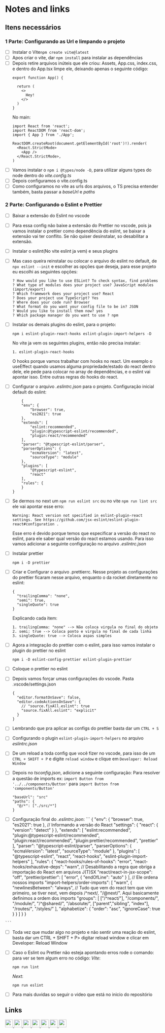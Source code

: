 # Notes and links

 ## Itens necessários

  ### 1 Parte: Configurando as Url e limpando o projeto
  - [ ] Instalar o Vite``` npm create vite@latest ```
  - [ ] Apos criar o vite, dar ```npm install``` para instalar as dependências
  - [ ] Depois retire arquivos inúteis que ele criou: Assets, App.css, index.css, e dentro do App.tsx limpe ele, deixando apenas o seguinte código:
    ``` 
    export function App() {

      return (
        <>
          Hey!
        </>
      )
    }

    ```
    No main:
    ```
    import React from 'react';
    import ReactDOM from 'react-dom';
    import { App } from './App';

    ReactDOM.createRoot(document.getElementById('root')!).render(
      <React.StrictMode>
        <App />
      </React.StrictMode>,
    )
    ```
  - [ ] Vamos instalar o ```npm i @types/node -D```, para utilizar alguns types do node dentro do *vite.config.ts*
  - [ ] Depois configuramos o vite.config.ts
  - [ ] Como configuramos no vite as urls dos arquivos, o TS precisa entender também, basta passar a *baseUrl* e *paths*

  ### 2 Parte: Configurando o Eslint e Prettier
  - [ ] Baixar a extensão do Eslint no vscode
  - [ ] Para essa config não baixe a extensão do Prettier no vscode, pois ja vamos instalar o prettier como dependência do eslint, se baixar a extensão vai ter conflito. Se não quiser desinstalar, so desabilitar a extensão.
  - [ ] Instalar o eslint(No vite eslint ja vem) e seus plugins
  - [ ] Mas caso queira reinstalar ou colocar o arquivo do eslint no default, de ```npx eslint --init``` e escolher as opções que deseja, para esse projeto eu escolhi as seguintes opções:
    ``` 
    ? How would you like to use ESLint? To check syntax, find problems
    ? What type of modules does your project use? JavaScript modules (import/export)
    ? Which framework does your project use? React
    ? Does your project use TypeScript? Yes
    ? Where does your code run? Browser
    ? What format do you want your config file to be in? JSON
    ? Would you like to install them now? yes
    ? Which package manager do you want to use ? npm
    ```
  - [ ] Instalar os demais plugins do eslint, para o projeto:
    ``` 
    npm i eslint-plugin-react-hooks eslint-plugin-import-helpers -D
    ```
    No vite ja vem os seguintes plugins, então não precisa instalar:
    ```
    1. eslint-plugin-react-hooks
    ```
    O hooks porque vamos trabalhar com hooks no react. Um exemplo o useEffect quando usamos alguma propriedade/estado do react dentro dele, ele pede para colocar no array de dependências, e o eslint vai apontar isso. Entre outras regras do hooks do react.

  - [ ] Configurar o arquivo *.eslintrc.json* para o projeto. Configuração inicial default do eslint:
    ```
        {
        "env": {
            "browser": true,
            "es2021": true
        },
        "extends": [
            "eslint:recommended",
            "plugin:@typescript-eslint/recommended",
            "plugin:react/recommended"
        ],
        "parser": "@typescript-eslint/parser",
        "parserOptions": {
            "ecmaVersion": "latest",
            "sourceType": "module"
        },
        "plugins": [
            "@typescript-eslint",
            "react"
        ],
        "rules": {
        }
    }

    ```
  - [ ] Se dermos no next um ``` npm run eslint src ``` ou no vite ```npm run lint src``` ele vai apontar esse erro:
    ```
    Warning: React version not specified in eslint-plugin-react settings. See https://github.com/jsx-eslint/eslint-plugin-react#configuration .
    ```
    Esse erro é devido porque temos que especificar a versão do react no eslint, para ele saber qual versão do react estamos usando. Para isso vamos adicionar a seguinte configuração no arquivo *.eslintrc.json*


  - [ ] Instalar prettier 
    ```
    npm i -D prettier
    ```
  - [ ] Criar e Configurar o arquivo .prettierrc. Nesse projeto as configurações do prettier ficaram nesse arquivo, enquanto o da rocket diretamente no eslint:
    ```
    {
      "trailingComma": "none",
      "semi": true,
      "singleQuote": true
    }
    ```

    Explicando cada item:
    ```
    1. trailingComma: "none" --> Não coloca virgula no final do objeto
    2. semi: true --> Coloca ponto e virgula no final de cada linha
    3. singleQuote: true --> Coloca aspas simples
    ```
  - [ ] Agora a integração do prettier com o eslint, para isso vamos instalar o plugin do prettier no eslint
    ```
    npm i -D eslint-config-prettier eslint-plugin-prettier
    ```
  - [ ] Coloque o prettier no eslint
  - [ ] Depois vamos forçar umas configurações do vscode. Pasta .vscode/settings.json
    ```
    {
      "editor.formatOnSave": false,
      "editor.codeActionsOnSave": {
        // "source.fixAll.eslint": true
        "source.fixAll.eslint": "explicit"
      }
    }
    ```
  - [ ] Lembrando que pra aplicar as configs do prettier basta dar um ``` CTRL + S ```
  - [ ] Configurando o plugin ``` eslint-plugin-import-helpers ``` no arquivo *eslintrc.json*
  - [ ] De um reload a toda config que você fizer no vscode, para isso de um ``` CTRL + SHIFT + P ``` e digite ``` reload window ``` e clique em ``` Developer: Reload Window ``` 
  - [ ] Depois no *tsconfig.json*, adicione a seguinte configuração: Para resolver a questão de imports ex: ``` import Button from '../../components/Button' ``` para ``` import Button from 'components/Button' ```
    ```
    "baseUrl": "src"
    "paths": {
      "@/*": ["./src/*"]
    }
    ```
  - [ ]  Configuração final  do *.eslintrc.json*:
    ```
    {
        "env": {
            "browser": true,
            "es2021": true
        },
        // Informando a versão do React
        "settings": {
            "react": {
                "version": "detect"
            }
        },
        "extends": [
            "eslint:recommended",
            "plugin:@typescript-eslint/recommended",
            "plugin:react/recommended",
            "plugin:prettier/recommended",
            "prettier"
        ],
        "parser": "@typescript-eslint/parser",
        "parserOptions": {
            "ecmaVersion": "latest",
            "sourceType": "module"
        },
        "plugins": [
            "@typescript-eslint",
            "react",
            "react-hooks",
            "eslint-plugin-import-helpers"
        ],
        "rules": {
            "react-hooks/rules-of-hooks": "error",
            "react-hooks/exhaustive-deps": "warn",
            // Desabilitando a regra que obriga a importação do React em arquivos J(T)SX
            "react/react-in-jsx-scope": "off",
            "prettier/prettier": [
                "error",
                {
                    "endOfLine": "auto"
                }
            ],
            // Ele ordena nossos imports
            "import-helpers/order-imports": [
                "warn",
                {
                    "newlinesBetween": "always",
                    // Tudo que vem do react tem que vim primeiro, se tiver next, vem depois /^next/, "/@next/". Aqui basicamente definimos a ordem dos imports
                    "groups": [
                        ["/^react/"],
                        "/components/",
                        "/module/",
                        "/^@shared/", 
                        "/absolute/",
                        ["parent","sibling", "index"],
                        "/routes/",
                        "/styles/"
                    ],
                    "alphabetize": { "order": "asc", "ignoreCase": true }
                }
            ]
        }
    }

    ```
  - [ ] Toda vez que mudar algo no projeto e não sentir uma reação do eslint, basta dar um CTRL + SHIFT + P> digitar reload window e clicar em Developer: Reload Window
  - [ ] Caso o Eslint ou Prettier não esteja apontando erros rode o comando: para ver se tem algum erro no código:
    *Vite*:
    ```
    npm run lint
    ```
    *Next*:
    ```
    npm run eslint
    ```
  - [ ] Para mais duvidas so seguir o video que está no inicio do repositório


   ## Links
   
  <p>
  <a href="https://vitejs.dev/guide/" target="_blank">
    <img height="25" src="https://img.shields.io/badge/Vite-lib?style=flat&color=blue">
  </a>

  <a href="https://nextjs.org/docs/getting-started/installation" target="_blank">
    <img height="25" src="https://img.shields.io/badge/Next-lib?style=flat&color=blue">
  </a>

  <a href="https://prettier.io/docs/en/install" target="_blank">
    <img height="25" src="https://img.shields.io/badge/Prettier-lib?style=flat&color=blue">
  </a>

  <a href="https://eslint.org" target="_blank">
    <img height="25" src="https://img.shields.io/badge/Eslint-lib?style=flat&color=blue">
  </a>
 
  <a href="https://marketplace.visualstudio.com/items?itemName=dbaeumer.vscode-eslint" target="_blank">
    <img height="25" src="https://img.shields.io/badge/extensão do Eslint no vscode-extension?style=flat&color=blue">
  </a>
    
  <a href="https://marketplace.visualstudio.com/items?itemName=esbenp.prettier-vscode" target="_blank">
    <img height="25" src="https://img.shields.io/badge/extensão do Prettier-Extension?style=flat&color=blue">
  </a>

   <a href="https://dev.to/coderamos/hierarquia-de-imports-56j6" target="_blank">
    <img height="25" src="https://img.shields.io/badge/Como organizar os imports-lib?style=flat&color=blue">
  </a>
    
  </p>





